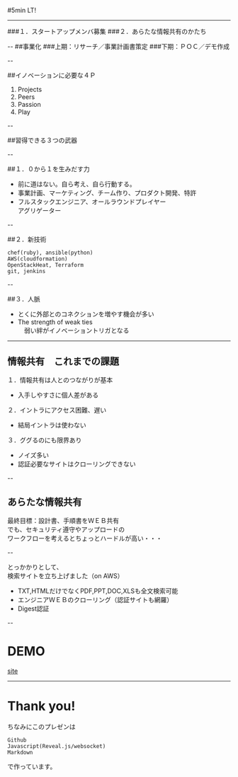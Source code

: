 #5min LT!

---

###１．スタートアップメンバ募集
###２．あらたな情報共有のかたち

--
##事業化
###上期：リサーチ／事業計画書策定
###下期：ＰＯＣ／デモ作成

--

##イノベーションに必要な４Ｐ
1. Projects
2. Peers
3. Passion
4. Play

--

##習得できる３つの武器

--

##１．０から１を生みだす力  
- 前に道はない。自ら考え、自ら行動する。
- 事業計画、マーケティング、チーム作り、プロダクト開発、特許
- フルスタックエンジニア、オールラウンドプレイヤー  
  アグリゲーター

--

##２．新技術
```
chef(ruby), ansible(python)
AWS(cloudformation)
OpenStackHeat, Terraform
git, jenkins
```

--

##３．人脈
- とくに外部とのコネクションを増やす機会が多い
- The strength of weak ties  
　弱い絆がイノベーショントリガとなる

---

## 情報共有　これまでの課題
１．情報共有は人とのつながりが基本
- 入手しやすさに個人差がある

２．イントラにアクセス困難、遅い
- 結局イントラは使わない

３．ググるのにも限界あり
- ノイズ多い
- 認証必要なサイトはクローリングできない

--

## あらたな情報共有
最終目標：設計書、手順書をＷＥＢ共有  
でも、セキュリティ遵守やアップロードの  
ワークフローを考えるとちょっとハードルが高い・・・

--

とっかかりとして、  
検索サイトを立ち上げました（on AWS）

- TXT,HTMLだけでなくPDF,PPT,DOC,XLSも全文検索可能
- エンジニアＷＥＢのクローリング（認証サイトも網羅）
- Digest認証

--

# DEMO
[site](http://ec2-54-64-246-175.ap-northeast-1.compute.amazonaws.com/search/)

---

# Thank you!

ちなみにこのプレゼンは
```
Github
Javascript(Reveal.js/websocket)
Markdown
```
で作っています。